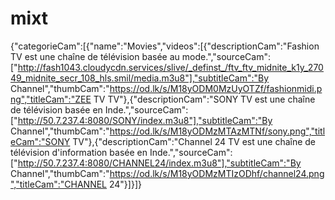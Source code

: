 # mixt
{"categorieCam":[{"name":"Movies","videos":[{"descriptionCam":"Fashion TV est une chaîne de télévision basée au mode.","sourceCam":["http://fash1043.cloudycdn.services/slive/_definst_/ftv_ftv_midnite_k1y_27049_midnite_secr_108_hls.smil/media.m3u8"],"subtitleCam":"By Channel","thumbCam":"https://od.lk/s/M18yODM0MzUyOTZf/fashionmidi.png","titleCam":"ZEE TV TV"},{"descriptionCam":"SONY TV est une chaîne de télévision basée en Inde.","sourceCam":["http://50.7.237.4:8080/SONY/index.m3u8"],"subtitleCam":"By Channel","thumbCam":"https://od.lk/s/M18yODMzMTAzMTNf/sony.png","titleCam":"SONY TV"},{"descriptionCam":"Channel 24 TV est une chaîne de télévision d'information basée en Inde.","sourceCam":["http://50.7.237.4:8080/CHANNEL24/index.m3u8"],"subtitleCam":"By Channel","thumbCam":"https://od.lk/s/M18yODMzMTIzODhf/channel24.png","titleCam":"CHANNEL 24"}]}]}
